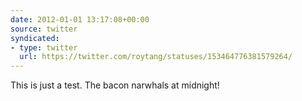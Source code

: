 ```yaml
---
date: 2012-01-01 13:17:08+00:00
source: twitter
syndicated:
- type: twitter
  url: https://twitter.com/roytang/statuses/153464776381579264/
---
```


This is just a test. The bacon narwhals at midnight!